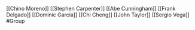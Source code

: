 [[Chino Moreno]]
[[Stephen Carpenter]]
[[Abe Cunningham]]
[[Frank Delgado]]
[[Dominic Garcia]]
[[Chi Cheng]]
[[John Taylor]]
[[Sergio Vega]]
#Group 